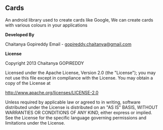 Cards
-------
An android library used to create cards like Google, We can create cards with various colours in your applications

**Developed By**

Chaitanya Gopireddy Email - gopireddy.chaitanya@gmail.com

**License**

Copyright 2013 Chaitanya GOPIREDDY

Licensed under the Apache License, Version 2.0 (the "License"); you may not use this file except in compliance with the License. You may obtain a copy of the License at

http://www.apache.org/licenses/LICENSE-2.0

Unless required by applicable law or agreed to in writing, software distributed under the License is distributed on an "AS IS" BASIS, WITHOUT WARRANTIES OR CONDITIONS OF ANY KIND, either express or implied. See the License for the specific language governing permissions and limitations under the License.

